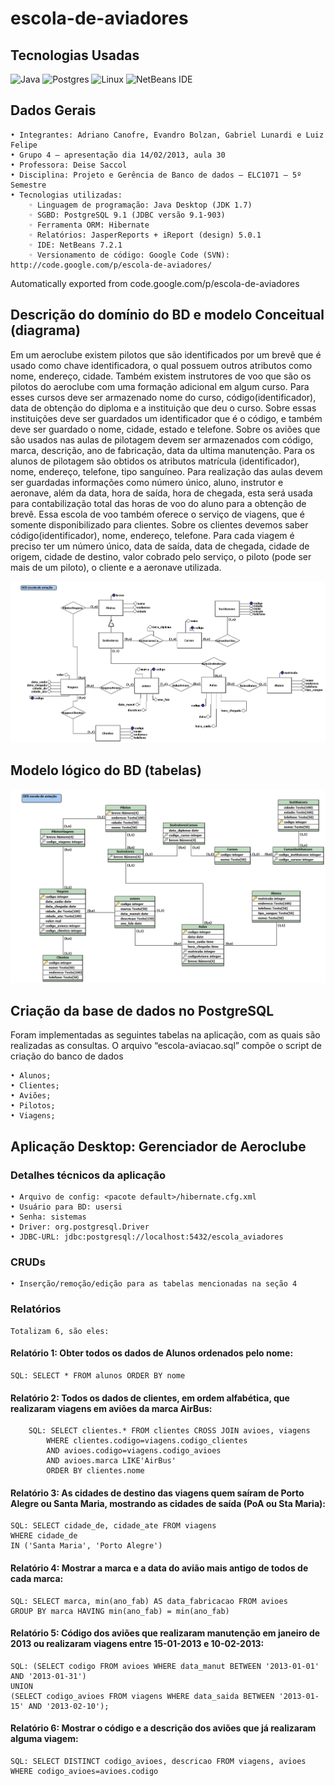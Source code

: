 # escola-de-aviadores

## Tecnologias Usadas

![Java](https://img.shields.io/badge/java-%23ED8B00.svg?style=for-the-badge&logo=java&logoColor=white)
![Postgres](https://img.shields.io/badge/postgres-%23316192.svg?style=for-the-badge&logo=postgresql&logoColor=white)
![Linux](https://img.shields.io/badge/Linux-FCC624?style=for-the-badge&logo=linux&logoColor=black)
![NetBeans IDE](https://img.shields.io/badge/NetBeansIDE-1B6AC6.svg?style=for-the-badge&logo=apache-netbeans-ide&logoColor=white)

## Dados Gerais

    • Integrantes: Adriano Canofre, Evandro Bolzan, Gabriel Lunardi e Luiz Felipe
    • Grupo 4 – apresentação dia 14/02/2013, aula 30
    • Professora: Deise Saccol
    • Disciplina: Projeto e Gerência de Banco de dados – ELC1071 – 5º Semestre
    • Tecnologias utilizadas:
        ◦ Linguagem de programação: Java Desktop (JDK 1.7)
        ◦ SGBD: PostgreSQL 9.1 (JDBC versão 9.1-903)
        ◦ Ferramenta ORM: Hibernate
        ◦ Relatórios: JasperReports + iReport (design) 5.0.1
        ◦ IDE: NetBeans 7.2.1
        ◦ Versionamento de código: Google Code (SVN): http://code.google.com/p/escola-de-aviadores/ 
        
Automatically exported from code.google.com/p/escola-de-aviadores

## Descrição do domínio do BD e modelo Conceitual (diagrama)

Em um aeroclube existem pilotos que são identificados por um brevê que é usado como chave identificadora, o qual possuem outros atributos como nome, endereço, cidade. Também existem instrutores de voo que são os pilotos do aeroclube com uma formação adicional em algum curso. Para esses cursos deve ser armazenado nome do curso, código(identificador), data de obtenção do diploma e a instituição que deu o curso. Sobre essas instituições deve ser guardados um identificador que é o código, e também deve ser guardado o nome, cidade, estado e telefone. Sobre os aviões que são usados nas aulas de pilotagem devem ser armazenados com código, marca, descrição, ano de fabricação, data da ultima manutenção. Para os alunos de pilotagem são obtidos os atributos matrícula (identificador), nome, endereço, telefone, tipo sanguíneo. Para realização das aulas devem ser guardadas informações como número único, aluno, instrutor e aeronave, além da data, hora de saída, hora de chegada, esta será usada para contabilização total das horas de voo do aluno para a obtenção de brevê. Essa escola de voo também oferece o serviço de viagens, que é somente disponibilizado para clientes. Sobre os clientes devemos saber código(identificador), nome, endereço, telefone. Para cada viagem é preciso ter um número único, data de saída, data de chegada, cidade de origem, cidade de destino, valor cobrado pelo serviço, o piloto (pode ser mais de um piloto), o cliente e a aeronave utilizada.

<img src="EscolaAviacao/imagem_conceitualBD.jpg" alt="exemplo imagem">

## Modelo lógico do BD (tabelas)
<img src="EscolaAviacao/imagem_logicoBD.jpg" alt="exemplo imagem">


## Criação da base de dados no PostgreSQL

Foram implementadas as seguintes tabelas na aplicação, com as quais são realizadas as consultas. O arquivo “escola-aviacao.sql” compõe o script de criação do banco de dados

    • Alunos;
    • Clientes;
    • Aviões;
    • Pilotos;
    • Viagens;


## Aplicação Desktop: Gerenciador de Aeroclube
### Detalhes técnicos da aplicação
    • Arquivo de config: <pacote default>/hibernate.cfg.xml
    • Usuário para BD: usersi
    • Senha: sistemas 
    • Driver: org.postgresql.Driver
    • JDBC-URL: jdbc:postgresql://localhost:5432/escola_aviadores
### CRUDs
    • Inserção/remoção/edição para as tabelas mencionadas na seção 4
### Relatórios
	Totalizam 6, são eles:

#### Relatório 1: Obter todos os dados de Alunos ordenados pelo nome:
```
SQL: SELECT * FROM alunos ORDER BY nome

```

#### Relatório 2: Todos os dados de clientes, em ordem alfabética, que realizaram viagens em aviões da marca AirBus:
```
	SQL: SELECT clientes.* FROM clientes CROSS JOIN avioes, viagens
		WHERE clientes.codigo=viagens.codigo_clientes
		AND avioes.codigo=viagens.codigo_avioes
		AND avioes.marca LIKE'AirBus'
		ORDER BY clientes.nome
```
#### Relatório 3: As cidades de destino das viagens quem saíram de Porto Alegre ou Santa Maria, mostrando as cidades de saída (PoA ou Sta Maria):
```
SQL: SELECT cidade_de, cidade_ate FROM viagens 
WHERE cidade_de 
IN ('Santa Maria', 'Porto Alegre')
```
#### Relatório 4: Mostrar a marca e a data do avião mais antigo de todos de cada marca:
```
SQL: SELECT marca, min(ano_fab) AS data_fabricacao FROM avioes 
GROUP BY marca HAVING min(ano_fab) = min(ano_fab)
```

#### Relatório 5: Código dos aviões que realizaram manutenção em janeiro de 2013 ou realizaram viagens entre 15-01-2013 e 10-02-2013:
```
SQL: (SELECT codigo FROM avioes WHERE data_manut BETWEEN '2013-01-01' AND '2013-01-31') 
UNION 
(SELECT codigo_avioes FROM viagens WHERE data_saida BETWEEN '2013-01-15' AND '2013-02-10');
```

#### Relatório 6: Mostrar o código e a descrição dos aviões que já realizaram alguma viagem:
```
SQL: SELECT DISTINCT codigo_avioes, descricao FROM viagens, avioes WHERE codigo_avioes=avioes.codigo
```
